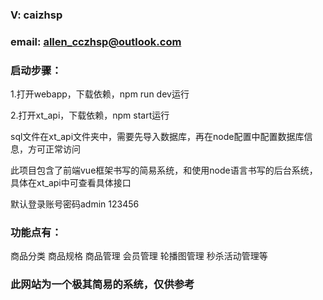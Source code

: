 ### V:  caizhsp

### email:  allen_cczhsp@outlook.com

### 启动步骤：

1.打开webapp，下载依赖，npm run dev运行

2.打开xt_api，下载依赖，npm start运行



sql文件在xt_api文件夹中，需要先导入数据库，再在node配置中配置数据库信息，方可正常访问

此项目包含了前端vue框架书写的简易系统，和使用node语言书写的后台系统，具体在xt_api中可查看具体接口

默认登录账号密码admin 123456

### 功能点有：

商品分类
商品规格
商品管理
会员管理
轮播图管理
秒杀活动管理等

### 此网站为一个极其简易的系统，仅供参考
